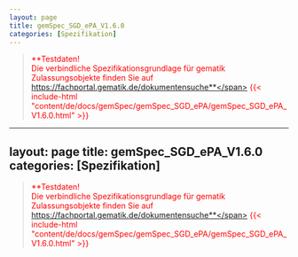 ```yaml
---
layout: page
title: gemSpec_SGD_ePA_V1.6.0
categories: [Spezifikation]
---
```

> <span style="color:red">**Testdaten!<br>Die verbindliche Spezifikationsgrundlage für gematik Zulassungsobjekte finden Sie auf https://fachportal.gematik.de/dokumentensuche**</span>
{{< include-html "content/de/docs/gemSpec/gemSpec_SGD_ePA/gemSpec_SGD_ePA_V1.6.0.html" >}}
---
layout: page
title: gemSpec_SGD_ePA_V1.6.0
categories: [Spezifikation]
---
> <span style="color:red">**Testdaten!<br>Die verbindliche Spezifikationsgrundlage für gematik Zulassungsobjekte finden Sie auf https://fachportal.gematik.de/dokumentensuche**</span>
{{< include-html "content/de/docs/gemSpec/gemSpec_SGD_ePA/gemSpec_SGD_ePA_V1.6.0.html" >}}
